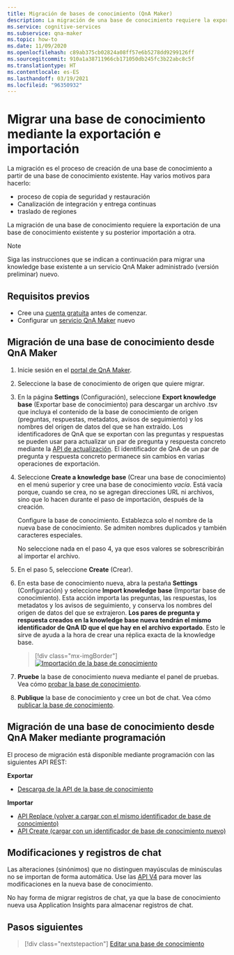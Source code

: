 ```yaml
---
title: Migración de bases de conocimiento (QnA Maker)
description: La migración de una base de conocimiento requiere la exportación de una base de conocimiento y la posterior importación a otra.
ms.service: cognitive-services
ms.subservice: qna-maker
ms.topic: how-to
ms.date: 11/09/2020
ms.openlocfilehash: c89ab375cb02824a08ff57e6b5278dd9299126ff
ms.sourcegitcommit: 910a1a38711966cb171050db245fc3b22abc8c5f
ms.translationtype: HT
ms.contentlocale: es-ES
ms.lasthandoff: 03/19/2021
ms.locfileid: "96350932"
---
```

# <a name="migrate-a-knowledge-base-using-export-import"></a>Migrar una base de conocimiento mediante la exportación e importación

La migración es el proceso de creación de una base de conocimiento a partir de una base de conocimiento existente. Hay varios motivos para hacerlo:

* proceso de copia de seguridad y restauración
* Canalización de integración y entrega continuas
* traslado de regiones

La migración de una base de conocimiento requiere la exportación de una base de conocimiento existente y su posterior importación a otra.

> [!NOTE]
> Siga las instrucciones que se indican a continuación para migrar una knowledge base existente a un servicio QnA Maker administrado (versión preliminar) nuevo.

## <a name="prerequisites"></a>Requisitos previos

* Cree una [cuenta gratuita](https://azure.microsoft.com/free/cognitive-services/) antes de comenzar.
* Configurar un [servicio QnA Maker](../How-To/set-up-qnamaker-service-azure.md) nuevo

## <a name="migrate-a-knowledge-base-from-qna-maker"></a>Migración de una base de conocimiento desde QnA Maker
1. Inicie sesión en el [portal de QnA Maker](https://qnamaker.ai).
1. Seleccione la base de conocimiento de origen que quiere migrar.

1. En la página **Settings** (Configuración), seleccione **Export knowledge base** (Exportar base de conocimiento) para descargar un archivo .tsv que incluya el contenido de la base de conocimiento de origen (preguntas, respuestas, metadatos, avisos de seguimiento) y los nombres del origen de datos del que se han extraído. Los identificadores de QnA que se exportan con las preguntas y respuestas se pueden usar para actualizar un par de pregunta y respuesta concreto mediante la [API de actualización](/rest/api/cognitiveservices/qnamaker/knowledgebase/update). El identificador de QnA de un par de pregunta y respuesta concreto permanece sin cambios en varias operaciones de exportación.

1. Seleccione **Create a knowledge base** (Crear una base de conocimiento) en el menú superior y cree una base de conocimiento _vacía_. Está vacía porque, cuando se crea, no se agregan direcciones URL ni archivos, sino que lo hacen durante el paso de importación, después de la creación.

    Configure la base de conocimiento. Establezca solo el nombre de la nueva base de conocimiento. Se admiten nombres duplicados y también caracteres especiales.

    No seleccione nada en el paso 4, ya que esos valores se sobrescribirán al importar el archivo.

1. En el paso 5, seleccione **Create** (Crear).

1. En esta base de conocimiento nueva, abra la pestaña **Settings** (Configuración) y seleccione **Import knowledge base** (Importar base de conocimiento). Esta acción importa las preguntas, las respuestas, los metadatos y los avisos de seguimiento, y conserva los nombres del origen de datos del que se extrajeron. **Los pares de pregunta y respuesta creados en la knowledge base nueva tendrán el mismo identificador de QnA ID que el que hay en el archivo exportado**. Esto le sirve de ayuda a la hora de crear una réplica exacta de la knowledge base.

   > [!div class="mx-imgBorder"]
   > [![Importación de la base de conocimiento](../media/qnamaker-how-to-migrate-kb/Import.png)](../media/qnamaker-how-to-migrate-kb/Import.png#lightbox)

1. **Pruebe** la base de conocimiento nueva mediante el panel de pruebas. Vea cómo [probar la base de conocimiento](../How-To/test-knowledge-base.md).

1. **Publique** la base de conocimiento y cree un bot de chat. Vea cómo [publicar la base de conocimiento](../Quickstarts/create-publish-knowledge-base.md#publish-the-knowledge-base).

## <a name="programmatically-migrate-a-knowledge-base-from-qna-maker"></a>Migración de una base de conocimiento desde QnA Maker mediante programación

El proceso de migración está disponible mediante programación con las siguientes API REST:

**Exportar**

* [Descarga de la API de la base de conocimiento](/rest/api/cognitiveservices/qnamaker4.0/knowledgebase/download)

**Importar**

* [API Replace (volver a cargar con el mismo identificador de base de conocimiento)](/rest/api/cognitiveservices/qnamaker4.0/knowledgebase/replace)
* [API Create (cargar con un identificador de base de conocimiento nuevo)](/rest/api/cognitiveservices/qnamaker4.0/knowledgebase/create)


## <a name="chat-logs-and-alterations"></a>Modificaciones y registros de chat
Las alteraciones (sinónimos) que no distinguen mayúsculas de minúsculas no se importan de forma automática. Use las [API V4](/rest/api/cognitiveservices/qnamaker4.0/knowledgebase) para mover las modificaciones en la nueva base de conocimiento.

No hay forma de migrar registros de chat, ya que la base de conocimiento nueva usa Application Insights para almacenar registros de chat.

## <a name="next-steps"></a>Pasos siguientes

> [!div class="nextstepaction"]
> [Editar una base de conocimiento](../How-To/edit-knowledge-base.md)